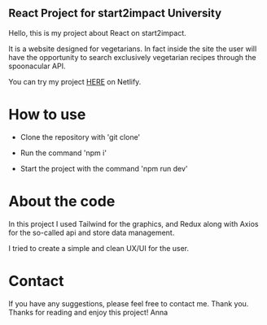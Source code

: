 ## React Project for start2impact University

Hello, this is my project about React on start2impact. 

It is a website designed for vegetarians. In fact inside the site the user will have the opportunity to search exclusively vegetarian recipes through the spoonacular API.


You can try my project <a href="https://vegetarian-website-s2i-annamiolato.netlify.app/recipes">HERE</a> on Netlify.


# How to use

- Clone the repository with 'git clone'
  
- Run the command 'npm i'
  
- Start the project with the command 'npm run dev'


# About the code

In this project I used Tailwind for the graphics, and Redux along with Axios for the so-called api and store data management. 

I tried to create a simple and clean UX/UI for the user.


# Contact

If you have any suggestions, please feel free to contact me. Thank you.
Thanks for reading and enjoy this project! Anna

